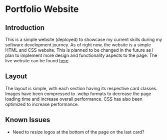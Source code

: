 # Portfolio Website
## Introduction
This is a simple website (deployed) to showcase my current skills during my software development journey. As of right now, the website is a simple
HTML and CSS website. This is planned to be changed in the future as I plan to implement more design and functionality aspects to the page. The live website can be found [here](williamandrews.net).

## Layout
The layout is simple, with each section having its respective card classes. Images have been compressed to .webp formats to decrease the page loading time
and increase overall performance. CSS has also been optimized to increase performance. 

## Known Issues
* Need to resize logos at the bottom of the page on the last card?
